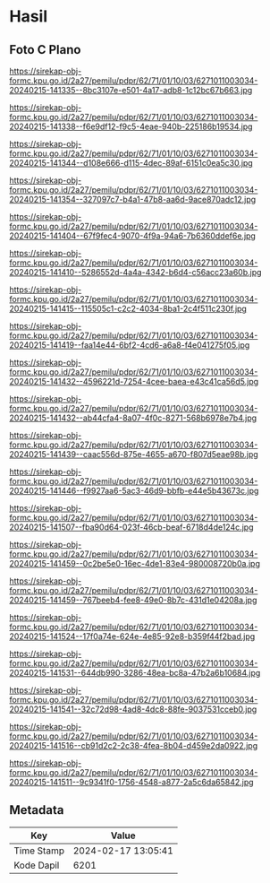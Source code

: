 # Hasil

## Foto C Plano

https://sirekap-obj-formc.kpu.go.id/2a27/pemilu/pdpr/62/71/01/10/03/6271011003034-20240215-141335--8bc3107e-e501-4a17-adb8-1c12bc67b663.jpg

https://sirekap-obj-formc.kpu.go.id/2a27/pemilu/pdpr/62/71/01/10/03/6271011003034-20240215-141338--f6e9df12-f9c5-4eae-940b-225186b19534.jpg

https://sirekap-obj-formc.kpu.go.id/2a27/pemilu/pdpr/62/71/01/10/03/6271011003034-20240215-141344--d108e666-d115-4dec-89af-6151c0ea5c30.jpg

https://sirekap-obj-formc.kpu.go.id/2a27/pemilu/pdpr/62/71/01/10/03/6271011003034-20240215-141354--327097c7-b4a1-47b8-aa6d-9ace870adc12.jpg

https://sirekap-obj-formc.kpu.go.id/2a27/pemilu/pdpr/62/71/01/10/03/6271011003034-20240215-141404--67f9fec4-9070-4f9a-94a6-7b6360ddef6e.jpg

https://sirekap-obj-formc.kpu.go.id/2a27/pemilu/pdpr/62/71/01/10/03/6271011003034-20240215-141410--5286552d-4a4a-4342-b6d4-c56acc23a60b.jpg

https://sirekap-obj-formc.kpu.go.id/2a27/pemilu/pdpr/62/71/01/10/03/6271011003034-20240215-141415--115505c1-c2c2-4034-8ba1-2c4f511c230f.jpg

https://sirekap-obj-formc.kpu.go.id/2a27/pemilu/pdpr/62/71/01/10/03/6271011003034-20240215-141419--faa14e44-6bf2-4cd6-a6a8-f4e041275f05.jpg

https://sirekap-obj-formc.kpu.go.id/2a27/pemilu/pdpr/62/71/01/10/03/6271011003034-20240215-141432--4596221d-7254-4cee-baea-e43c41ca56d5.jpg

https://sirekap-obj-formc.kpu.go.id/2a27/pemilu/pdpr/62/71/01/10/03/6271011003034-20240215-141432--ab44cfa4-8a07-4f0c-8271-568b6978e7b4.jpg

https://sirekap-obj-formc.kpu.go.id/2a27/pemilu/pdpr/62/71/01/10/03/6271011003034-20240215-141439--caac556d-875e-4655-a670-f807d5eae98b.jpg

https://sirekap-obj-formc.kpu.go.id/2a27/pemilu/pdpr/62/71/01/10/03/6271011003034-20240215-141446--f9927aa6-5ac3-46d9-bbfb-e44e5b43673c.jpg

https://sirekap-obj-formc.kpu.go.id/2a27/pemilu/pdpr/62/71/01/10/03/6271011003034-20240215-141507--fba90d64-023f-46cb-beaf-6718d4de124c.jpg

https://sirekap-obj-formc.kpu.go.id/2a27/pemilu/pdpr/62/71/01/10/03/6271011003034-20240215-141459--0c2be5e0-16ec-4de1-83e4-980008720b0a.jpg

https://sirekap-obj-formc.kpu.go.id/2a27/pemilu/pdpr/62/71/01/10/03/6271011003034-20240215-141459--767beeb4-fee8-49e0-8b7c-431d1e04208a.jpg

https://sirekap-obj-formc.kpu.go.id/2a27/pemilu/pdpr/62/71/01/10/03/6271011003034-20240215-141524--17f0a74e-624e-4e85-92e8-b359f44f2bad.jpg

https://sirekap-obj-formc.kpu.go.id/2a27/pemilu/pdpr/62/71/01/10/03/6271011003034-20240215-141531--644db990-3286-48ea-bc8a-47b2a6b10684.jpg

https://sirekap-obj-formc.kpu.go.id/2a27/pemilu/pdpr/62/71/01/10/03/6271011003034-20240215-141541--32c72d98-4ad8-4dc8-88fe-9037531cceb0.jpg

https://sirekap-obj-formc.kpu.go.id/2a27/pemilu/pdpr/62/71/01/10/03/6271011003034-20240215-141516--cb91d2c2-2c38-4fea-8b04-d459e2da0922.jpg

https://sirekap-obj-formc.kpu.go.id/2a27/pemilu/pdpr/62/71/01/10/03/6271011003034-20240215-141511--9c9341f0-1756-4548-a877-2a5c6da65842.jpg


## Metadata

| Key        | Value               |
| ---------- | ------------------- |
| Time Stamp | 2024-02-17 13:05:41 |
| Kode Dapil | 6201                |



